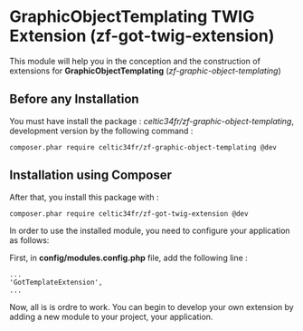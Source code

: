 # GraphicObjectTemplating TWIG Extension (zf-got-twig-extension)

This module will help you in the conception and the construction of extensions for **GraphicObjectTemplating** (*zf-graphic-object-templating*)

## Before any Installation ##

You must have install the package : *celtic34fr/zf-graphic-object-templating*, development version by the following command :

    composer.phar require celtic34fr/zf-graphic-object-templating @dev 

## Installation using Composer

After that, you install this package with :

    composer.phar require celtic34fr/zf-got-twig-extension @dev

In order to use the installed module, you need to configure your application as follows:

First, in **config/modules.config.php** file, add the following line :

    ...
    'GotTemplateExtension',
    ...

Now, all is is ordre to work. You can begin to develop your own extension by adding a new module to your project, your application.